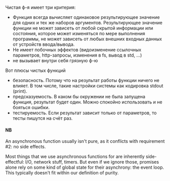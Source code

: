 Чистая ф-я имеет три критерия:
 - Функция всегда вычисляет одинаковое результирующее значение для одних и тех же наборов аргументов.
   Результирующее значение функции не может зависеть от любой скрытой информации или состояния, которое может изменяться по мере выполнения программы,
   не может зависеть от любых внешних входных данных от устройств ввода/вывода.
 - Не имеет побочных эффектов (видоизменение ссылочных параметров, http-запросы, изменения в fs, вывод в std, ...)
 - не вызывает внутри себя грязную ф-ю


Вот плюсы чистых функций
 - безопасность. Потому что на результат работы функции ничего не влияет. В том числе, такие настройки системы как кодировка stdout (print).
 - предсказуемость. В каком бы окружении не была запущена функция, результат будет один. Можно спокойно использовать и не бояться ошибки.
 - тестируемость. Если результат зависит только от параметров, то тесты пишутся на счёт раз.



#### NB
An asynchronous function usually isn't pure, as it conflicts with requirement #2: no side effects.

Most things that we use asynchronous functions for are inherently side-effectful: I/O, network stuff, timers.
But even if we ignore those, promises alone rely on some kind of global state for their asynchrony: the event loop.
This typically doesn't fit within our definition of purity.
